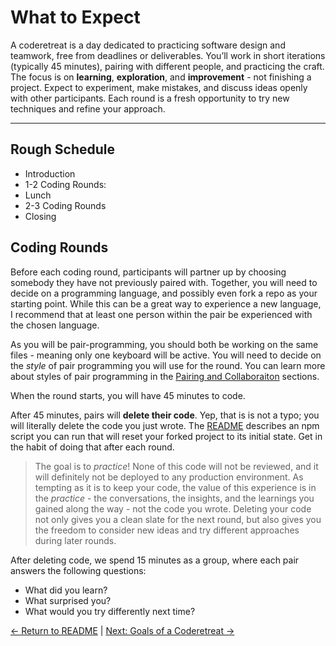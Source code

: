 # What to Expect

A coderetreat is a day dedicated to practicing software design and teamwork, free from deadlines or deliverables. You’ll work in short iterations (typically 45 minutes), pairing with different people, and practicing the craft. The focus is on **learning**, **exploration**, and **improvement** - not finishing a project. Expect to experiment, make mistakes, and discuss ideas openly with other participants. Each round is a fresh opportunity to try new techniques and refine your approach.

---

## Rough Schedule

- Introduction
- 1-2 Coding Rounds:
- Lunch
- 2-3 Coding Rounds
- Closing

## Coding Rounds

Before each coding round, participants will partner up by choosing somebody they have not previously paired with. Together, you will need to decide on a programming language, and possibly even fork a repo as your starting point. While this can be a great way to experience a new language, I recommend that at least one person within the pair be experienced with the chosen language.

As you will be pair-programming, you should both be working on the same files - meaning only one keyboard will be active. You will need to decide on the *style* of pair programming you will use for the round. You can learn more about styles of pair programming in the [Pairing and Collaboraiton](./pairing-and-collaboration.md) sections.

When the round starts, you will have 45 minutes to code.

After 45 minutes, pairs will **delete their code**. Yep, that is is not a typo; you will literally delete the code you just wrote. The [README](../README.md) describes an npm script you can run that will reset your forked project to its initial state. Get in the habit of doing that after each round.

> The goal is to *practice*! None of this code will not be reviewed, and it will definitely not be deployed to any production environment. As tempting as it is to keep your code, the value of this experience is in the *practice* - the conversations, the insights, and the learnings you gained along the way - not the code you wrote. Deleting your code not only gives you a clean slate for the next round, but also gives you the freedom to consider new ideas and try different approaches during later rounds.

After deleting code, we spend 15 minutes as a group, where each pair answers the following questions:

- What did you learn?
- What surprised you?
- What would you try differently next time?

[← Return to README](../README.md) | [Next: Goals of a Coderetreat →](./goals.md)